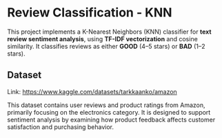 # Review Classification - KNN

This project implements a K-Nearest Neighbors (KNN) classifier for **text review sentiment analysis**, using **TF-IDF vectorization** and cosine similarity. It classifies reviews as either **GOOD** (4–5 stars) or **BAD** (1–2 stars).

## Dataset

Link: https://www.kaggle.com/datasets/tarkkaanko/amazon

This dataset contains user reviews and product ratings from Amazon, primarily focusing on the electronics category. It is designed to support sentiment analysis by examining how product feedback affects customer satisfaction and purchasing behavior.


